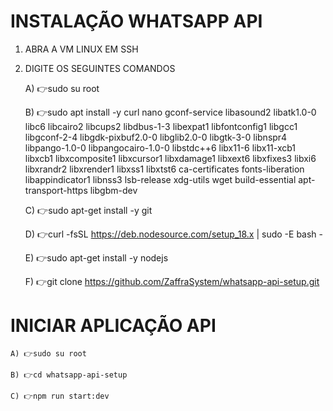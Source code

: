 # INSTALAÇÃO WHATSAPP API

01. ABRA A VM LINUX EM SSH


2. DIGITE OS SEGUINTES COMANDOS


	A) 👉sudo su root
	
	B) 👉sudo apt install -y curl nano gconf-service libasound2 libatk1.0-0 libc6 libcairo2 libcups2 libdbus-1-3 libexpat1 libfontconfig1 libgcc1 libgconf-2-4 libgdk-pixbuf2.0-0 libglib2.0-0 libgtk-3-0 libnspr4 libpango-1.0-0 libpangocairo-1.0-0 libstdc++6 libx11-6 libx11-xcb1 libxcb1 libxcomposite1 libxcursor1 libxdamage1 libxext6 libxfixes3 libxi6 libxrandr2 libxrender1 libxss1 libxtst6 ca-certificates fonts-liberation libappindicator1 libnss3 lsb-release xdg-utils wget build-essential apt-transport-https libgbm-dev
	
	C) 👉sudo apt-get install -y git
	
	D) 👉curl -fsSL https://deb.nodesource.com/setup_18.x | sudo -E bash -
	
	E) 👉sudo apt-get install -y nodejs
	
	F) 👉git clone https://github.com/ZaffraSystem/whatsapp-api-setup.git
	


# INICIAR APLICAÇÃO API

	
	A) 👉sudo su root
	
	B) 👉cd whatsapp-api-setup
	
	C) 👉npm run start:dev
	
